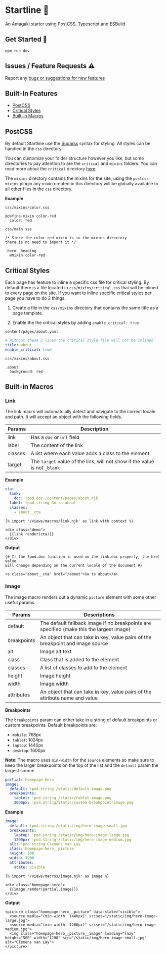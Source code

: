 # Startline 🏁

An Amagaki starter using PostCSS, Typescript and ESBuild

## Get Started 🚀

`npm run dev`

## Issues / Feature Requests ⚠️

Report any [bugs or suggestions for new features](https://github.com/frzrbox/startline/issues)

## Built-In Features

- [PostCSS](#postcss)
- [Critical Styles](#critical-styles)
- [Built-in Macros](#built-in-macros)

## PostCSS

By default Startline use the [Sugarss](https://github.com/postcss/sugarss)
syntax for styling. All styles can be handled in the `css` directory.

You can customize your folder structure however you like, but some directories
to pay attention to are the `critical` and `mixins` folders. You can read more
about the `critical` directory [here](#critical-styles).

The `mixins` directory contains the mixins for the site, using the
`postcss-mixins` plugin any mixin created in this directory will be globally
available to all other files in the `css` directory.

**Example**

`css/mixins/color.sss`

```sugarss
@define-mixin color-red
  color: red
```

`css/main.sss`

```sugarss
/* Since the color-red mixin is in the mixins directory
there is no need to import it */

.hero__heading
  @mixin color-red
```

## Critical Styles

Each page has feature to inline a specific css file for critical styling. By default
there is a file located in `css/mixins/critical.sss` that will be inlined to every
page on the site. If you want to inline specific critical styles per page you
have to do 2 things.

1. Create a file in the `css/mixins` directory that contains the same title as a
   page template.

2. Enable the the critical styles by adding `enable_critical: true`

`content/pages/about.yaml`

```yaml
# Without these 2 lines the critical style file will not be inlined
title: about
enable_critical: true
```

`css/mixins/about.sss`

```sugarss
.about
  background: red
```

## Built-in Macros

### Link

The link macro will automatcially detect and navigate to the correct locale and path.
It will accept an object with the following fields.

| Params  | Description                                                                |
| ------- | -------------------------------------------------------------------------- |
| link    | Has a `doc` or `url` field                                                 |
| label   | The content of the link                                                    |
| classes | A list where each value adds a class to the element                        |
| target  | The `target` value of the link, will not show if the value is not `_blank` |

**Example**

```yaml
cta:
  link:
    doc: !pod.doc /content/pages/about.njk
  label: !pod.string Go to about
  classes:
    - about__cta
```

```njk
{% import '/views/macros/link.njk' as link with context %}

<div class="demo">
  {{link.render(cta)}}
</div>
```

**Output**

```njk
{# If the !pod.doc function is used on the link.doc property, the href value
will change depending on the current locale of the document #}

<a class="about__cta" href="/about">Go to about</a>
```

### Image

The image macro renders out a dynamic `picture` element with some other useful params.

| Params      | Descriptions                                                                             |
| ----------- | ---------------------------------------------------------------------------------------- |
| default     | The default fallback image if no breakpoints are specified (make this the largest image) |
| breakpoints | An object that can take in key, value pairs of the breakpoint and image source           |
| alt         | Image alt text                                                                           |
| class       | Class that is added to the element                                                       |
| classes     | A list of classes to add to the element                                                  |
| height      | Image height                                                                             |
| width       | Image width                                                                              |
| attributes  | An object that can take in key, value pairs of the attribute name and value              |

**Breakpoints**

The `breakpoints` param can either take in a string of default breakpoints or custom breakpoints.
Default breakpoints are:

- `mobile`: 768px
- `tablet`: 1024px
- `laptop`: 1440px
- `desktop`: 1600px

**Note**: The macro uses `min-width` for the `source` elements so make sure to keep the larger
breakpoints on the top of the list and the `default` param the largest source

```yaml
partial: homepage-hero
image:
  default: !pod.string /static/default-image.png
  breakpoints:
    tablet: !pod.string /static/tablet-image.png
    2000px: !pod.string/static/custom-breakpoint-image.png
```

**Example**

```yaml
image:
  default: !pod.string /static/img/hero-image-small.jpg
  breakpoints:
    laptop: !pod.string /static/img/hero-image-large.jpg
    1200px: !pod.string /static/img/hero-image-medium.jpg
  alt: !pod.string Clemens van Lay
  class: homepage-hero__picture
  height: 500
  width: 1200
  attributes:
    state: visible
```

```nunjucks
{% import '/views/macros/image.njk' as image %}

<div class="homepage-hero">
  {{image.render(partial.image)}}
</div>
```

**Output**

```njk
<picture class="homepage-hero__picture" data-state="visible">
  <source media="(min-width: 1440px)" srcset="/static/img/hero-image-large.jpg">
  <source media="(min-width: 1200px)" srcset="/static/img/hero-image-medium.jpg">
  <img class="homepage-hero__picture__image" loading="lazy" height="500" width="1200" src="/static/img/hero-image-small.jpg" alt="Clemens van Lay">
</picture>
```
